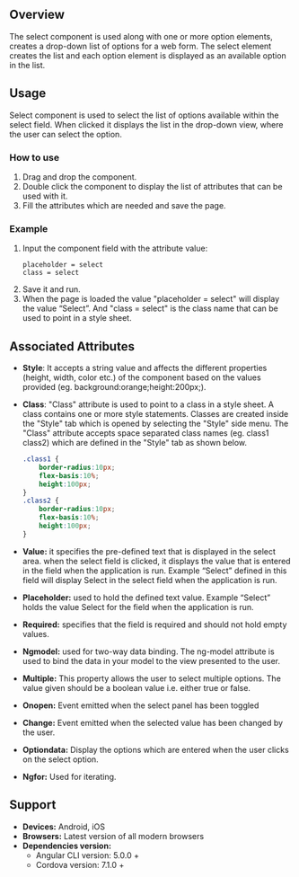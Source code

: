 ## Overview
The select component is used along with one or more option elements, creates a drop-down list of options for a web form. The select element creates the list and each option element is displayed as an available option in the list.

## Usage
Select component is used to select the list of options available within the select field. When clicked it displays the list in the drop-down view, where the user can select the option.

### How to use   
1. Drag and drop the component. 
2. Double click the component to display the list of attributes that can be used with it.
3. Fill the attributes which are needed and save the page.

### Example 
1. Input the component field with the attribute value:
    ``` 
    placeholder = select
    class = select
    ```
2. Save it and run.
3. When the page is loaded the value "placeholder = select" will display the value “Select”. And "class = select" is the class name that can be used to point in a style sheet.

## Associated Attributes
- **Style**: It accepts a string value and affects the different properties (height, width, color etc.) of the component based on the values provided (eg. background:orange;height:200px;).

- **Class**: "Class" attribute is used to point to a class in a style sheet. A class contains one or more style statements. Classes are created inside the "Style" tab which is opened by selecting the "Style" side menu. The "Class" attribute accepts space separated class names (eg. class1 class2) which are defined in the "Style" tab as shown below.
    ```css
    .class1 {
        border-radius:10px;
        flex-basis:10%;
        height:100px;
    }
    .class2 {
        border-radius:10px;
        flex-basis:10%;
        height:100px;
    }
    
- **Value:** it specifies the pre-defined text that is displayed in the select area. when the select field is clicked, it displays the value that is entered in the field when the application is run. Example “Select” defined in this field will display Select in the select field when the application is run.
- **Placeholder:** used to hold the defined text value. Example “Select” holds the value Select for the field when the application is run.
- **Required:** specifies that the field is required and should not hold empty values. 
- **Ngmodel:** used for two-way data binding. The ng-model attribute is used to bind the data in your model to the view presented to the user.
- **Multiple:** This property allows the user to select multiple options. The value given should be a boolean value i.e. either true or false. 
- **Onopen:** Event emitted when the select panel has been toggled
- **Change:** Event emitted when the selected value has been changed by the user.
- **Optiondata:** Display the options which are entered when the user clicks on the select option.
- **Ngfor:** Used for iterating.

## Support
- **Devices:** Android, iOS
- **Browsers:**  Latest version of all modern browsers
- **Dependencies version:** 
    - Angular CLI version: 5.0.0 + 
    - Cordova version: 7.1.0 +

